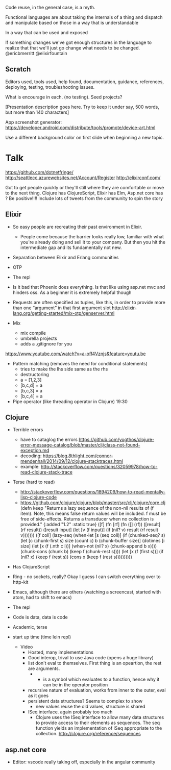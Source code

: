 Code reuse, in the general case, is a myth. 

Functional languages are about taking the internals of a thing and dispatch and manipulate based on those in a way that is understandable

In a way that can be used and exposed

If something changes we've got enough structures in the language to realize that that we'll just go change what needs to be changed. @ericbmerritt @elixirfountain

Scratch
-------

Editors used, tools used, help found, documentation, guidance, references, deploying, testing, troubleshooting issues.

What is encourage in each. (no testing). Seed projects? 

[Presentation description goes here. Try to keep it under say, 500 words, but more than 140 characters]


App screenshot generator: https://developer.android.com/distribute/tools/promote/device-art.html

Use a different background color on first slide when beginning a new topic.


Talk
====

https://github.com/dotnetfringe/
http://seattlecc.azurewebsites.net/Account/Register
http://elixirconf.com/

Got to get people quickly or they'll still where they are comfortable or move to the next thing.
Clojure has ClojureScript, Elixir has Elm, Asp.net core has ?
Be positive!!!!
Include lots of tweets from the community to spin the story

Elixir
------

- So easy people are recreating their past environment in Elixir.
    - People come because the barrier looks really low, familiar with what you're already doing and sell it to your company. But then you hit the intermediate gap and its fundamentally not new.
- Separation between Elixir and Erlang communities
- OTP
- The repl
- Is it bad that Phoenix does everything. Is that like using asp.net mvc and hinders oss. As a beginner it is extremely helpful though
- Requests are often specified as tuples, like this, in order to provide more than one “argument” in that first argument slot http://elixir-lang.org/getting-started/mix-otp/genserver.html

- Mix
    - mix compile
    - umbrella projects
    - adds a .gitignore for you

https://www.youtube.com/watch?v=a-off4Vznjs&feature=youtu.be
- Pattern matching (removes the need for conditional statements)
    - tries to make the lhs side same as the rhs
    - destructoring
    - a = [1,2,3]
    - [b,c,d] = a
    - [b,c,3] = a
    - [b,c,4] = a
- Pipe operator (like threading operator in Clojure) 19:30

Clojure
-------

- Terrible errors
    - have to cataglog the errors https://github.com/yogthos/clojure-error-message-catalog/blob/master/clj/class-not-found-exception.md
    - decoding: https://blog.8thlight.com/connor-mendenhall/2014/09/12/clojure-stacktraces.html
    - example: http://stackoverflow.com/questions/32059978/how-to-read-clojure-stack-trace
- Terse (hard to read)
    - http://stackoverflow.com/questions/1894209/how-to-read-mentally-lisp-clojure-code
    - https://github.com/clojure/clojure/blob/master/src/clj/clojure/core.clj
(defn keep
  "Returns a lazy sequence of the non-nil results of (f item). Note,
  this means false return values will be included.  f must be free of
  side-effects.  Returns a transducer when no collection is provided."
  {:added "1.2"
   :static true}
  ([f]
   (fn [rf]
     (fn
       ([] (rf))
       ([result] (rf result))
       ([result input]
          (let [v (f input)]
            (if (nil? v)
              result
              (rf result v)))))))
  ([f coll]
   (lazy-seq
    (when-let [s (seq coll)]
      (if (chunked-seq? s)
        (let [c (chunk-first s)
              size (count c)
              b (chunk-buffer size)]
          (dotimes [i size]
            (let [x (f (.nth c i))]
              (when-not (nil? x)
                (chunk-append b x))))
          (chunk-cons (chunk b) (keep f (chunk-rest s))))
        (let [x (f (first s))]
          (if (nil? x)
            (keep f (rest s))
(cons x (keep f (rest s))))))))))

- Has ClojureScript
- Ring - no sockets, really? Okay I guess I can switch everything over to http-kit
- Emacs, although there are others (watching a screencast, started with atom, had to shift to emacs)
- The repl
- Code is data, data is code
- Academic, terse
- start up time (time lein repl)

    - Video
        - Hosted, many implementations
        - Good interop, trival to use Java code (opens a huge library)
        - list don't eval to themselves. First thing is an opeartion, the rest are arguments.
            - + is a symbol which evaluates to a function, hence why it can be in the operator position
        - recursive nature of evaluation, works from inner to the outer, eval as it goes
        - persistent data structures? Seems to complex to show
            - new values reuse the old values, structure is shared
        - ISeq interface. again probably too much
            - Clojure uses the ISeq interface to allow many data structures to provide access to their elements as sequences. The seq function yields an implementation of ISeq appropriate to the collection. http://clojure.org/reference/sequences



asp.net core
------------

- Editor: vscode really taking off, especially in the angular community
